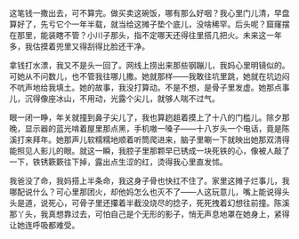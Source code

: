这笔钱一撒出去，可不算完。做买卖这碗饭，哪有那么好咽？我心里门儿清，早盘算好了，先亏它个一年半载，就当给这摊子垫个底儿，没啥稀罕。后头呢？窟窿摆在那里，能装瞎不管？小川子那头，指不定哪天还得往里搭几把火。未来这一年多，我估摸着兜里又得刮得比脸还干净。

拿钱打水漂，我又不是头一回了。网线上捞出来那些钢蹦儿，我妈心里明镜似的。可她从不问数儿，也不管我往哪儿撒。她就那样——我敢往坑里跳，她就在坑边闷不吭声地给我填土。她的故事，我没打算动。不是不想，是骨子里发虚。她那点事儿，沉得像座冰山，不用动，光露个尖儿，就够人喘不过气。

眼一闭一睁，年关就撞到鼻子尖儿了，我也算趔趄着摸上了十八的门槛儿。除夕那晚，显示器的蓝光啃着屋里那点黑，手机嗷一嗓子——十八岁头一个电话，竟是陈溪打来拜年。她那声儿软糯糯地顺着听筒爬进来，脑子里唰一下就映出她那双清得能照见人影儿的眼。就这一瞬，我腔子里那颗早已锈成一块死铁的心，像被人敲了一下，铁锈簌簌往下掉，露出点生涩的红，烫得我心里直发怵。

我爸没了命，我妈搭上半条命，我这身子骨也快扛不住了。家里这摊子烂事儿，我哪配说什么？可心里那团火，却他妈怎么也灭不了——人这玩意儿，嘴上能说得头头是道，说死心，可骨子里还攥着半截没烧尽的捻子，死死拽着幻想往前撞。陈溪那丫头，我真想靠过去，可怕自己是个无形的影子，悄无声息地罩在她身上，紧得让她连呼吸都难受。


